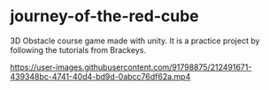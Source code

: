 # journey-of-the-red-cube
3D Obstacle course game made with unity. It is a practice project by following the tutorials from Brackeys.


https://user-images.githubusercontent.com/91798875/212491671-439348bc-4741-40d4-bd9d-0abcc76df62a.mp4

